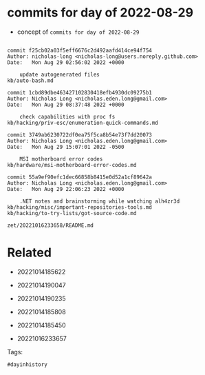 # commits for day of 2022-08-29

- concept of `commits for day of 2022-08-29`

```

commit f25cb02a03f5eff6676c2d492aafd414ce94f754
Author: nicholas-long <nicholas-long@users.noreply.github.com>
Date:   Mon Aug 29 02:56:02 2022 +0000

    update autogenerated files
kb/auto-bash.md

commit 1cbd89dbe463427102830418efb4930dc09275b1
Author: Nicholas Long <nicholas.eden.long@gmail.com>
Date:   Mon Aug 29 08:37:48 2022 +0000

    check capabilities with proc fs
kb/hacking/priv-esc/enumeration-quick-commands.md

commit 3749ab6230722df0ea75f5ca8b54e73f7dd20073
Author: Nicholas Long <nicholas.eden.long@gmail.com>
Date:   Mon Aug 29 15:07:01 2022 -0500

    MSI motherboard error codes
kb/hardware/msi-motherboard-error-codes.md

commit 55a9ef90efc1dec66858b8415e0d52a1cf89642a
Author: Nicholas Long <nicholas.eden.long@gmail.com>
Date:   Mon Aug 29 22:06:23 2022 +0000

    .NET notes and brainstorming while watching alh4zr3d
kb/hacking/misc/important-repositories-tools.md
kb/hacking/to-try-lists/got-source-code.md
```

` zet/20221016233658/README.md `

# Related

- 20221014185622

- 20221014190047

- 20221014190235

- 20221014185808

- 20221014185450

- 20221016233657

Tags:

    #dayinhistory
